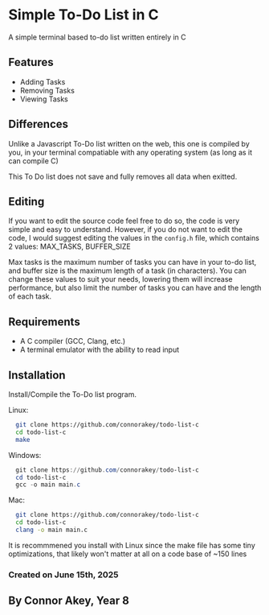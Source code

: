 
# Simple To-Do List in C

A simple terminal based to-do list written entirely in C



## Features

- Adding Tasks
- Removing Tasks
- Viewing Tasks

## Differences
Unlike a Javascript To-Do list written on the web, this one is compiled by you, in your terminal compatiable with any operating system (as long as it can compile C)

This To Do list does not save and fully removes all data when exitted.

## Editing
If you want to edit the source code feel free to do so, the code is very simple and easy to understand.
However, if you do not want to edit the code, I would suggest editing the values in the `config.h` file, which contains 2 values:
MAX_TASKS, BUFFER_SIZE

Max tasks is the maximum number of tasks you can have in your to-do list, and buffer size is the maximum length of a task (in characters).
You can change these values to suit your needs, lowering them will increase performance, but also limit the number of tasks you can have and the length of each task.

## Requirements
- A C compiler (GCC, Clang, etc.)
- A terminal emulator with the ability to read input


## Installation

Install/Compile the To-Do list program.

Linux:
```bash
  git clone https://github.com/connorakey/todo-list-c
  cd todo-list-c
  make
```

Windows:
```powershell
  git clone https://github.com/connorakey/todo-list-c
  cd todo-list-c
  gcc -o main main.c
```

Mac:
```zsh
  git clone https://github.com/connorakey/todo-list-c
  cd todo-list-c
  clang -o main main.c
```

It is recommmened you install with Linux since the make file has some tiny optimizations, that likely won't matter at all on a code base of ~150 lines



### Created on June 15th, 2025
## By Connor Akey, Year 8
